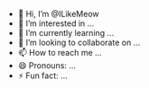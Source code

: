 - 👋 Hi, I’m @ILikeMeow
- 👀 I’m interested in ...
- 🌱 I’m currently learning ...
- 💞️ I’m looking to collaborate on ...
- 📫 How to reach me ...
- 😄 Pronouns: ...
- ⚡ Fun fact: ...

<!---
ILikeMeow/ILikeMeow is a ✨ special ✨ repository because its `README.md` (this file) appears on your GitHub profile.
You can click the Preview link to take a look at your changes.
--->
